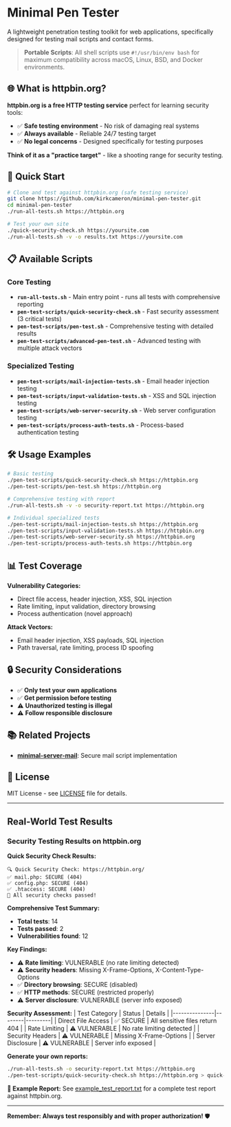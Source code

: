 # Minimal Pen Tester

A lightweight penetration testing toolkit for web applications, specifically designed for testing mail scripts and contact forms.

> **Portable Scripts**: All shell scripts use `#!/usr/bin/env bash` for maximum compatibility across macOS, Linux, BSD, and Docker environments.

## 🌐 What is httpbin.org?

**httpbin.org is a free HTTP testing service** perfect for learning security tools:

- ✅ **Safe testing environment** - No risk of damaging real systems
- ✅ **Always available** - Reliable 24/7 testing target
- ✅ **No legal concerns** - Designed specifically for testing purposes

**Think of it as a "practice target"** - like a shooting range for security testing.

## 🚀 Quick Start

```bash
# Clone and test against httpbin.org (safe testing service)
git clone https://github.com/kirkcameron/minimal-pen-tester.git
cd minimal-pen-tester
./run-all-tests.sh https://httpbin.org

# Test your own site
./quick-security-check.sh https://yoursite.com
./run-all-tests.sh -v -o results.txt https://yoursite.com
```

## 📋 Available Scripts

### Core Testing

- **`run-all-tests.sh`** - Main entry point - runs all tests with comprehensive reporting
- **`pen-test-scripts/quick-security-check.sh`** - Fast security assessment (3 critical tests)
- **`pen-test-scripts/pen-test.sh`** - Comprehensive testing with detailed results
- **`pen-test-scripts/advanced-pen-test.sh`** - Advanced testing with multiple attack vectors

### Specialized Testing

- **`pen-test-scripts/mail-injection-tests.sh`** - Email header injection testing
- **`pen-test-scripts/input-validation-tests.sh`** - XSS and SQL injection testing
- **`pen-test-scripts/web-server-security.sh`** - Web server configuration testing
- **`pen-test-scripts/process-auth-tests.sh`** - Process-based authentication testing

## 🛠️ Usage Examples

```bash
# Basic testing
./pen-test-scripts/quick-security-check.sh https://httpbin.org
./pen-test-scripts/pen-test.sh https://httpbin.org

# Comprehensive testing with report
./run-all-tests.sh -v -o security-report.txt https://httpbin.org

# Individual specialized tests
./pen-test-scripts/mail-injection-tests.sh https://httpbin.org
./pen-test-scripts/input-validation-tests.sh https://httpbin.org
./pen-test-scripts/web-server-security.sh https://httpbin.org
./pen-test-scripts/process-auth-tests.sh https://httpbin.org
```

## 📊 Test Coverage

**Vulnerability Categories:**

- Direct file access, header injection, XSS, SQL injection
- Rate limiting, input validation, directory browsing
- Process authentication (novel approach)

**Attack Vectors:**

- Email header injection, XSS payloads, SQL injection
- Path traversal, rate limiting, process ID spoofing

## 🔒 Security Considerations

- ✅ **Only test your own applications**
- ✅ **Get permission before testing**
- ⚠️ **Unauthorized testing is illegal**
- ⚠️ **Follow responsible disclosure**

## 📚 Related Projects

- **[minimal-server-mail](https://github.com/kirkcameron/minimal-server-mail)**: Secure mail script implementation

## 📄 License

MIT License - see [LICENSE](LICENSE) file for details.

---

## Real-World Test Results

### Security Testing Results on httpbin.org

**Quick Security Check Results:**

```
🔍 Quick Security Check: https://httpbin.org/
✅ mail.php: SECURE (404)
✅ config.php: SECURE (404)
✅ .htaccess: SECURE (404)
🎉 All security checks passed!
```

**Comprehensive Test Summary:**

- **Total tests**: 14
- **Tests passed**: 2
- **Vulnerabilities found**: 12

**Key Findings:**

- ⚠️ **Rate limiting**: VULNERABLE (no rate limiting detected)
- ⚠️ **Security headers**: Missing X-Frame-Options, X-Content-Type-Options
- ✅ **Directory browsing**: SECURE (disabled)
- ✅ **HTTP methods**: SECURE (restricted properly)
- ⚠️ **Server disclosure**: VULNERABLE (server info exposed)

**Security Assessment:**
| Test Category | Status | Details |
|---------------|--------|---------|
| Direct File Access | ✅ SECURE | All sensitive files return 404 |
| Rate Limiting | ⚠️ VULNERABLE | No rate limiting detected |
| Security Headers | ⚠️ VULNERABLE | Missing X-Frame-Options |
| Server Disclosure | ⚠️ VULNERABLE | Server info exposed |

**Generate your own reports:**

```bash
./run-all-tests.sh -o security-report.txt https://httpbin.org
./pen-test-scripts/quick-security-check.sh https://httpbin.org > quick-results.txt
```

**📄 Example Report:** See [example_test_report.txt](example_report/example_test_report.txt) for a complete test report against httpbin.org.

---

**Remember: Always test responsibly and with proper authorization!** 🛡️
